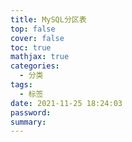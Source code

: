 ```yaml
---
title: MySQL分区表
top: false
cover: false
toc: true
mathjax: true
categories:
  - 分类
tags:
  - 标签
date: 2021-11-25 18:24:03
password:
summary:
---
```


